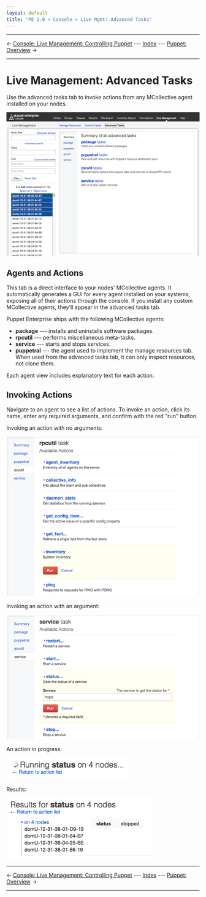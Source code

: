 ```yaml
---
layout: default
title: "PE 2.0 » Console » Live Mgmt: Advanced Tasks"
---
```


* * *

&larr; [Console: Live Management: Controlling Puppet](./console_live_puppet.html) --- [Index](./) --- [Puppet: Overview](./puppet_overview.html) &rarr;

* * *

Live Management: Advanced Tasks
=====

Use the advanced tasks tab to invoke actions from any MCollective agent installed on your nodes. 

![The advanced tasks page][live_advanced_main]

Agents and Actions
-----

This tab is a direct interface to your nodes' MCollective agents. It automatically generates a GUI for every agent installed on your systems, exposing all of their actions through the console. If you install any custom MCollective agents, they'll appear in the advanced tasks tab.

Puppet Enterprise ships with the following MCollective agents:

* **package** --- installs and uninstalls software packages.
* **rpcutil** --- performs miscellaneous meta-tasks.
* **service** --- starts and stops services.
* **puppetral** --- the agent used to implement the manage resources tab. When used from the advanced tasks tab, it can only inspect resources, not clone them.

Each agent view includes explanatory text for each action.

Invoking Actions
-----

Navigate to an agent to see a list of actions. To invoke an action, click its name, enter any required arguments, and confirm with the red "run" button.

Invoking an action with no arguments:

![Invoking the rpcutil agent's inventory action][live_advanced_noargs]

Invoking an action with an argument:

![Invoking the service agent's status action with httpd as an argument][live_advanced_args]

An action in progress:

![The running action spinner][live_advanced_running]

Results:

![Four nodes with a stopped httpd service][live_advanced_results]

[live_advanced_args]: ./images/console/live_advanced_args.png
[live_advanced_main]: ./images/console/live_advanced_main.png
[live_advanced_noargs]: ./images/console/live_advanced_noargs.png
[live_advanced_results]: ./images/console/live_advanced_results.png
[live_advanced_running]: ./images/console/live_advanced_running.png

* * *

&larr; [Console: Live Management: Controlling Puppet](./console_live_puppet.html) --- [Index](./) --- [Puppet: Overview](./puppet_overview.html) &rarr;

* * *

